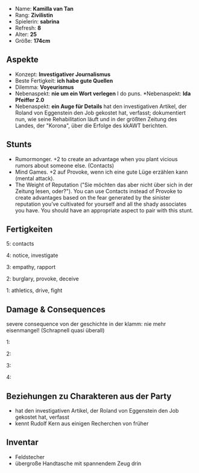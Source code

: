 * Name: **Kamilla van Tan**
* Rang: **Zivilistin**
* Spielerin: **sabrina**
* Refresh: **8**
* Alter: **25**
* Größe: **174cm**

## Aspekte

* Konzept: **Investigativer Journalismus**  
* Beste Fertigkeit: **ich habe gute Quellen**  
* Dilemma: **Voyeurismus**
* Nebenaspekt: **nie um ein Wort verlegen**
 I do puns.
*Nebenaspekt: **Ida Pfeiffer 2.0**
* Nebenaspekt: **ein Auge für Details**
 hat den investigativen Artikel, der Roland von Eggenstein den Job gekostet hat, verfasst; dokumentiert nun, wie seine Rehabilitation läuft und in der größten Zeitung des Landes, der "Korona", über die Erfolge des kkAWT berichten.

## Stunts
* Rumormonger. +2 to create an advantage when you plant vicious rumors about someone else. (Contacts)
* Mind Games. +2 auf Provoke, wenn ich eine gute Lüge erzählen kann (mental attack).
* The Weight of Reputation ("Sie möchten das aber nicht über sich in der Zeitung lesen, oder?"). You can use Contacts instead of Provoke to create advantages based on the fear generated by the sinister reputation you’ve cultivated for yourself and all the shady associates you have. You should have an appropriate aspect to pair with this stunt.




## Fertigkeiten

5: contacts

4: notice, investigate 

3: empathy, rapport

2: burglary, provoke, deceive

1: athletics, drive, fight

## Damage & Consequences
severe consequence von der geschichte in der klamm: nie mehr eisenmangel! (Schrapnell quasi überall)

1:  

2:  

3: 

4: 

## Beziehungen zu Charakteren aus der Party
* hat den investigativen Artikel, der Roland von Eggenstein den Job gekostet hat, verfasst
* kennt Rudolf Kern aus einigen Recherchen von früher

## Inventar
* Feldstecher
* übergroße Handtasche mit spannendem Zeug drin
